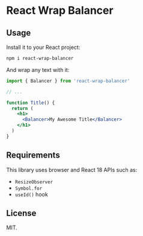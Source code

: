 # React Wrap Balancer

## Usage

Install it to your React project:

```bash
npm i react-wrap-balancer
```

And wrap any text with it:

```jsx
import { Balancer } from 'react-wrap-balancer'

// ...

function Title() {
  return (
    <h1>
      <Balancer>My Awesome Title</Balancer>
    </h1>
  )
}
```

## Requirements

This library uses browser and React 18 APIs such as:
- `ResizeObserver`
- `Symbol.for`
- `useId()` hook

## License

MIT.

